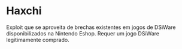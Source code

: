 # Haxchi
Exploit que se aproveita de brechas existentes em jogos de DSiWare disponibilizados na Nintendo Eshop. Requer um jogo DSiWare legitimamente comprado.
